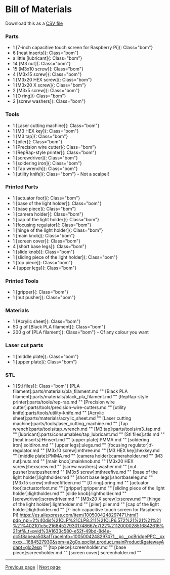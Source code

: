 # Bill of Materials

Download this as a [CSV file](index_BOM.csv)



### Parts

* 1 [7-inch capacitive touch screen for Raspberry Pi]{: Class="bom"} 
* 6 [heat inserts]{: Class="bom"} 
* a little [lubricant]{: Class="bom"} 
* 14 [M3 nut]{: Class="bom"} 
* 15 [M3x10 screw]{: Class="bom"} 
* 4 [M3x15 screw]{: Class="bom"} 
* 1 [M3x20 HEX screw]{: Class="bom"} 
* 1 [M3x20 X screw]{: Class="bom"} 
* 2 [M3x5 screw]{: Class="bom"} 
* 1 [O ring]{: Class="bom"} 
* 2 [screw washers]{: Class="bom"} 


### Tools

* 1 [Laser cutting machine]{: Class="bom"} 
* 1 [M3 HEX key]{: Class="bom"} 
* 1 [M3 tap]{: Class="bom"} 
* 1 [piler]{: Class="bom"} 
* 1 [Precision wire cutter]{: Class="bom"} 
* 1 [RepRap-style printer]{: Class="bom"} 
* 1 [screwdriver]{: Class="bom"} 
* 1 [soldering iron]{: Class="bom"} 
* 1 [Tap wrench]{: Class="bom"} 
* 1 [utility knife]{: Class="bom"}    - Not a scalpel!


### Printed Parts

* 1 [actuator foot]{: Class="bom"} 
* 1 [base of the light holder]{: Class="bom"} 
* 1 [base piece]{: Class="bom"} 
* 1 [camera holder]{: Class="bom"} 
* 1 [cap of the light holder]{: Class="bom"} 
* 1 [focusing regulator]{: Class="bom"} 
* 1 [hinge of the light holder]{: Class="bom"} 
* 1 [main knob]{: Class="bom"} 
* 1 [screen cover]{: Class="bom"} 
* 4 [short base legs]{: Class="bom"} 
* 1 [slide knob]{: Class="bom"} 
* 1 [sliding piece of the light holder]{: Class="bom"} 
* 1 [top piece]{: Class="bom"} 
* 4 [upper legs]{: Class="bom"} 


### Printed Tools

* 1 [gripper]{: Class="bom"} 
* 1 [nut pusher]{: Class="bom"} 


### Materials

* 1 [Acrylic sheet]{: Class="bom"} 
* 50 g of [Black PLA filament]{: Class="bom"} 
* 200 g of [PLA filament]{: Class="bom"}    - Of any colour you want


### Laser cut parts

* 1 [middle plate]{: Class="bom"} 
* 1 [upper plate]{: Class="bom"} 


### STL

* 1 [Stl files]{: Class="bom"} 
[PLA filament]:parts/materials/pla_filament.md ""
[Black PLA filament]:parts/materials/black_pla_filament.md ""
[RepRap-style printer]:parts/tools/rep-rap.md ""
[Precision wire cutter]:parts/tools/precision-wire-cutters.md ""
[utility knife]:parts/tools/utility-knife.md ""
[Acrylic sheet]:parts/materials/acrylic_sheet.md ""
[Laser cutting machine]:parts/tools/laser_cutting_machine.md ""
[Tap wrench]:parts/tools/tap_wrench.md ""
[M3 tap]:parts/tools/m3_tap.md ""
[lubricant]:parts/consumables/tap_lubricant.md ""
[Stl files]:stls.md ""
[heat inserts]:Hinsert.md ""
[upper plate]:PMMA.md ""
[soldering iron]:soldiron.md ""
[upper legs]:ulegs.md ""
[focusing regulator]:f-regulator.md ""
[M3x10 screw]:mthree.md ""
[M3 HEX key]:hexkey.md ""
[middle plate]:PMMA.md ""
[camera holder]:cameraholder.md ""
[M3 nut]:nuts.md ""
[main knob]:mainknob.md ""
[M3x20 HEX screw]:hexscrew.md ""
[screw washers]:washer.md ""
[nut pusher]:nutpusher.md ""
[M3x5 screw]:mthreefive.md ""
[base of the light holder]:lightholder.md ""
[short base legs]:shortbaseleg.md ""
[M3x15 screw]:mthreefifteen.md ""
[O ring]:oring.md ""
[actuator foot]:actuatorfoot.md ""
[gripper]:gripper.md ""
[sliding piece of the light holder]:lightholder.md ""
[slide knob]:lightholder.md ""
[screwdriver]:screwdriver.md ""
[M3x20 X screw]:xscrew.md ""
[hinge of the light holder]:lightholder.md ""
[piler]:piler.md ""
[cap of the light holder]:lightholder.md ""
[7-inch capacitive touch screen for Raspberry Pi]:https://es.aliexpress.com/item/1005004248297471.html?pdp_npi=2%40dis%21CLP%21CLP8.211%21CLP6.572%21%21%21%21%21%402101c5c216845279301748667e7f22%2112000028516842616%21btf&_t=pvid%3A1633c580-e52f-49bd-8d4e-dc5f8abeaa50&afTraceInfo=1005004248297471__pc__pcBridgePPC__xxxxxx__1684527930&spm=a2g0o.ppclist.product.mainProduct&gatewayAdapt=glo2esp ""
[top piece]:screenholder.md ""
[base piece]:screenholder.md ""
[screen cover]:screenholder.md ""




---

[Previous page](index.md) | [Next page](printing.md)